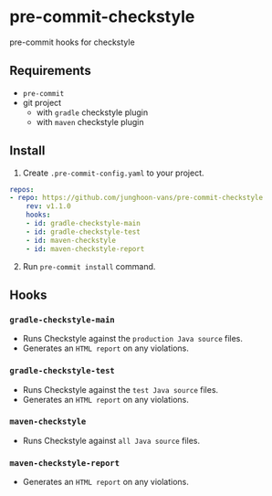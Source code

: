 pre-commit-checkstyle
===

pre-commit hooks for checkstyle

Requirements
---

- `pre-commit`
- git project
  - with `gradle` checkstyle plugin
  - with `maven` checkstyle plugin

Install
---

1. Create `.pre-commit-config.yaml` to your project.

```yaml
repos:
- repo: https://github.com/junghoon-vans/pre-commit-checkstyle
    rev: v1.1.0
    hooks:
    - id: gradle-checkstyle-main
    - id: gradle-checkstyle-test
    - id: maven-checkstyle
    - id: maven-checkstyle-report
```

2. Run `pre-commit install` command.

Hooks
---

### `gradle-checkstyle-main`

- Runs Checkstyle against the `production Java source` files.
- Generates an `HTML report` on any violations.

### `gradle-checkstyle-test`

- Runs Checkstyle against the `test Java source` files.
- Generates an `HTML report` on any violations.

### `maven-checkstyle`

- Runs Checkstyle against `all Java source` files.

### `maven-checkstyle-report`

- Generates an `HTML report` on any violations.

